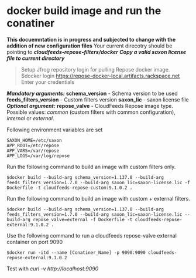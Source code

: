# docker build image and run the conatiner
**This docuemntation is in progress and subjected to change with the addition of new configuration files**
Your current direcotry should be pointing to ***cloudfeeds-repose-filters/docker*** 
***Copy a valid saxon license file to current directory***
>Setup Jfrog repository login for pulling Repose docker image.
$docker login https://repose-docker-local.artifacts.rackspace.net
>Enter your credentials

***Mandatory arguments:*** 
**schema_version** - Schema version to be used
**feeds_filters_version** - Custom filters version
**saxon_lic** - saxon license file
***Optional argument:***
**repose_valve** - CloudFeeds Repose image type. Possible values: *common* (custom filters with common configuration), *internal* or *external*. 

Following environment variables are set 
```
SAXON_HOME=/etc/saxon
APP_ROOT=/etc/repose
APP_VARS=/var/repose
APP_LOGS=/var/log/repose
```

Run the following command to build an image with custom filters only. 
```
$docker build --build-arg schema_version=1.137.0 --build-arg feeds_filters_version=1.7.0 --build-arg saxon_lic=saxon-license.lic -f Dockerfile -t cloudfeeds-repose-custom:9.1.0.2 . 
```

Run the following command to build an image with custom + external filters. 
```
$docker build --build-arg schema_version=1.137.0 --build-arg feeds_filters_version=1.7.0 --build-arg saxon_lic=saxon-license.lic --build-arg repose_valve=external -f Dockerfile -t cloudfeeds-repose-external:9.1.0.2 . 
```

Use the following command to run a cloudfeeds repose-valve external container on port 9090
```
$docker run -itd --name [Conatiner_Name] -p 9090:9090 cloudfeeds-repose-external:9.1.0.2
```

Test with *curl -v http://localhost:9090*

